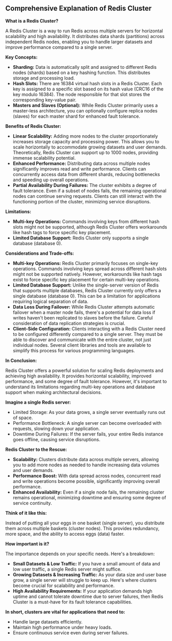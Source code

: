 ## Comprehensive Explanation of Redis Cluster

**What is a Redis Cluster?**

A Redis Cluster is a way to run Redis across multiple servers for horizontal scalability and high availability. It distributes data shards (partitions) across independent Redis nodes, enabling you to handle larger datasets and improve performance compared to a single server.

**Key Concepts:**

* **Sharding:** Data is automatically split and assigned to different Redis nodes (shards) based on a key hashing function. This distributes storage and processing load.
* **Hash Slots:**  There are 16384 virtual hash slots in a Redis Cluster. Each key is assigned to a specific slot based on its hash value (CRC16 of the key modulo 16384). The node responsible for that slot stores the corresponding key-value pair.
* **Masters and Slaves (Optional):** While Redis Cluster primarily uses a master-less architecture, you can optionally configure replica nodes (slaves) for each master shard for enhanced fault tolerance.

**Benefits of Redis Cluster:**

* **Linear Scalability:**  Adding more nodes to the cluster proportionately increases storage capacity and processing power. This allows you to scale horizontally to accommodate growing datasets and user demands. Theoretically, Redis Cluster can support up to 1000 nodes, providing immense scalability potential.
* **Enhanced Performance:**  Distributing data across multiple nodes significantly improves read and write performance. Clients can concurrently access data from different shards, reducing bottlenecks and speeding up overall operations.
* **Partial Availability During Failures:**  The cluster exhibits a degree of fault tolerance. Even if a subset of nodes fails, the remaining operational nodes can continue serving requests. Clients can still interact with the functioning portion of the cluster, minimizing service disruptions.

**Limitations:**

* **Multi-key Operations:** Commands involving keys from different hash slots might not be supported, although Redis Cluster offers workarounds like hash tags to force specific key placement.
* **Limited Database Support:**  Redis Cluster only supports a single database (database 0).

**Considerations and Trade-offs:**

* **Multi-key Operations:**  Redis Cluster primarily focuses on single-key operations. Commands involving keys spread across different hash slots might not be supported natively. However, workarounds like hash tags exist to force specific key placement for certain multi-key operations.
* **Limited Database Support:**  Unlike the single-server version of Redis that supports multiple databases, Redis Cluster currently only offers a single database (database 0). This can be a limitation for applications requiring logical separation of data.
* **Data Loss During Failover:**  While Redis Cluster attempts automatic failover when a master node fails, there's a potential for data loss if writes haven't been replicated to slaves before the failure. Careful consideration of data replication strategies is crucial.
* **Client-Side Configuration:** Clients interacting with a Redis Cluster need to be configured differently compared to a single server. They must be able to discover and communicate with the entire cluster, not just individual nodes. Several client libraries and tools are available to simplify this process for various programming languages.

**In Conclusion:**

Redis Cluster offers a powerful solution for scaling Redis deployments and achieving high availability. It provides horizontal scalability, improved performance, and some degree of fault tolerance. However, it's important to understand its limitations regarding multi-key operations and database support when making architectural decisions.

**Imagine a single Redis server:**

* Limited Storage:  As your data grows, a single server eventually runs out of space.
* Performance Bottleneck:  A single server can become overloaded with requests, slowing down your application.
* Downtime During Failures:  If the server fails, your entire Redis instance goes offline, causing service disruptions.

**Redis Cluster to the Rescue:**

* **Scalability:** Clusters distribute data across multiple servers, allowing you to add more nodes as needed to handle increasing data volumes and user demands. 
* **Performance Boost:**  With data spread across nodes, concurrent read and write operations become possible, significantly improving overall performance.
* **Enhanced Availability:**  Even if a single node fails, the remaining cluster remains operational, minimizing downtime and ensuring some degree of service continuity.

**Think of it like this:**

Instead of putting all your eggs in one basket (single server), you distribute them across multiple baskets (cluster nodes). This provides redundancy, more space, and the ability to access eggs (data) faster.

**How important is it?**

The importance depends on your specific needs. Here's a breakdown:

* **Small Datasets & Low Traffic:**  If you have a small amount of data and low user traffic, a single Redis server might suffice.
* **Growing Datasets & Increasing Traffic:**  As your data size and user base grow, a single server will struggle to keep up. Here's where clusters become crucial for scalability and performance.
* **High Availability Requirements:**  If your application demands high uptime and cannot tolerate downtime due to server failures, then Redis Cluster is a must-have for its fault tolerance capabilities.

**In short, clusters are vital for applications that need to:**

* Handle large datasets efficiently.
* Maintain high performance under heavy loads.
* Ensure continuous service even during server failures.
